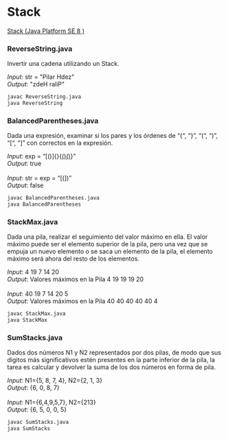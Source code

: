 # Stack
[Stack (Java Platform SE 8 )](https://docs.oracle.com/javase/8/docs/api/java/util/Stack.html)

### ReverseString.java
Invertir una cadena utilizando un Stack. 

*Input*: str = "Pilar Hdez" <br/>
*Output*: "zdeH raliP" <br/>

```bash
javac ReverseString.java 
java ReverseString
```

### BalancedParentheses.java
Dada una expresión, examinar si los pares y los órdenes de “{“, “}”, “(“, “)”, “[“, “]” con correctos en la expresión. 

*Input*: exp = “[()]{}{[()()]()}” <br/>
*Output*: true <br/>
<br />
*Input*: str = exp = “[(])” <br/>
*Output*: false <br/>

```bash
javac BalancedParentheses.java 
java BalancedParentheses
```

### StackMax.java
Dada una pila, realizar el seguimiento del valor máximo en ella. El valor máximo puede ser el elemento superior de la pila, pero una vez que se empuja un nuevo elemento o se saca un elemento de la pila, el elemento máximo será ahora del resto de los elementos.

*Input*: 4 19 7 14 20 <br/>
*Output*: Valores máximos en la Pila 4 19 19 19 20 <br/>
<br />
*Input*: 40 19 7 14 20 5 <br/>
*Output*: Valores máximos en la Pila 40 40 40 40 40 4 <br/>

```bash
javac StackMax.java 
java StackMax
```

### SumStacks.java
Dados dos números N1 y N2 representados por dos pilas, de modo que sus dígitos más significativos estén presentes en la parte inferior de la pila, la tarea es calcular y devolver la suma de los dos números en forma de pila.

*Input*: N1={5, 8, 7, 4}, N2={2, 1, 3}  <br/>
*Output*: {6, 0, 8, 7} <br/>
<br />
*Input*: N1={6,4,9,5,7}, N2={213}  <br/>
*Output*: {6, 5, 0, 0, 5} <br/>

```bash
javac SumStacks.java 
java SumStacks
```